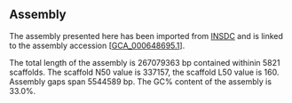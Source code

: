 **Assembly**
--------

The assembly presented here has been imported from [INSDC](http://www.insdc.org) and is linked to the assembly accession [[GCA_000648695.1](http://www.ebi.ac.uk/ena/data/view/GCA_000648695.1)].

The total length of the assembly is 267079363 bp contained withinin 5821 scaffolds.
The scaffold N50 value is 337157, the scaffold L50 value is 160.
Assembly gaps span 5544589 bp. The GC% content of the assembly is 33.0%.
